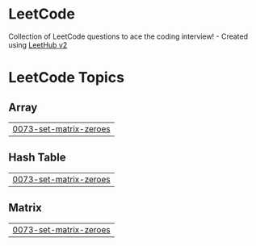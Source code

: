 # LeetCode
Collection of LeetCode questions to ace the coding interview! - Created using [LeetHub v2](https://github.com/arunbhardwaj/LeetHub-2.0)

<!---LeetCode Topics Start-->
# LeetCode Topics
## Array
|  |
| ------- |
| [0073-set-matrix-zeroes](https://github.com/AdityaAgarwal0609/LeetCode/tree/master/0073-set-matrix-zeroes) |
## Hash Table
|  |
| ------- |
| [0073-set-matrix-zeroes](https://github.com/AdityaAgarwal0609/LeetCode/tree/master/0073-set-matrix-zeroes) |
## Matrix
|  |
| ------- |
| [0073-set-matrix-zeroes](https://github.com/AdityaAgarwal0609/LeetCode/tree/master/0073-set-matrix-zeroes) |
<!---LeetCode Topics End-->